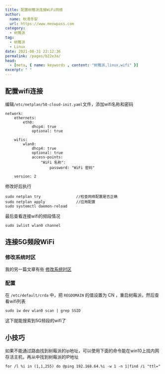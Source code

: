 ```yaml
---
title: 配置树莓派连接WiFi网络
author:
  name: 秋澪冬安
  url: https://www.meowpass.com
category: 
  - 树莓派
tag: 
  - 树莓派
  - Linux
date: 2021-08-31 22:12:36
permalink: /pages/b22e3a/
head:
  - [meta, { name: keywords , content: "树莓派,linux,wifi" }]
excerpt: " "
---
```




## 配置wifi连接

编辑`/etc/netplan/50-cloud-init.yaml`文件，添加wifi名称和密码

```
network:
    ethernets:
        eth0:
            dhcp4: true
            optional: true
    
    wifis:
        wlan0:
            dhcp4: true
            optional: true
            access-points:
                "WiFi 名称":
                    password: "WiFi 密码"

    version: 2
```

修改好后执行

```
sudo netplan try				//检查网络配置是否正确
sudo netplan apply				//应用配置
sudo systemctl daemon-reload
```

最后查看连接wifi的频段情况

```
sudo iwlist wlan0 channel
```

## 连接5G频段WiFi

### 修改系统时区

我的另一篇文章有些 [修改系统时区](https://billsaul.gitee.io/pages/08260b/#_4-2-%E4%BF%AE%E6%94%B9%E7%B3%BB%E7%BB%9F%E6%97%B6%E9%97%B4)

### 配置

在 `/etc/default/crda` 中，把 `REGDOMAIN` 的值设置为 CN ，重启树莓派，然后查看wifi列表

```
sudo iw dev wlan0 scan | grep SSID
```

这下就能搜索到5G频段的wifi了

## 小技巧
如果不能通过路由找到树莓派的ip地址，可以使用下面的命令能在win10上找内网存活主机，再从中找到树莓派的IP地址

```
for /l %i in (1,1,255) do @ping 192.168.64.%i -w 1 -n 1|find /i "ttl="
```
